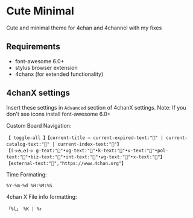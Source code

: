 # Cute Minimal

Cute and minimal theme for 4chan and 4channel with my fixes

## Requirements

* font-awesome 6.0+
* stylus browser extension
* 4chanx (for extended functionality)

## 4chanX settings

Insert these settings in `Advanced` section of 4chanX settings.
Note: If you don't see icons install font-awesome 6.0+

Custom Board Navigation:
```
【 toggle-all 】【current-title ⇨ current-expired-text:"" | current-catalog-text:"" | current-index-text:""】
【(っ◔◡◔)っ g-text:""•vg-text:""•k-text:""•v-text:""•pol-text:""•biz-text:""•int-text:""•wg-text:""•x-text:""】 
【external-text:"","https://www.4chan.org"】
```

Time Formating:
```
%Y-%m-%d %H:%M:%S
```

4chan X File info formatting:
```
「%l」 %K | %r
```
